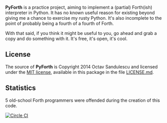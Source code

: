 **PyForth** is a practice project, aiming to implement a (partial) Forth(ish)
interpreter in Python. It has no known useful reason for existing beyond giving
me a chance to exercise my rusty Python. It's also incomplete to the point of
probably being a fourth of a fourth of Forth.

With that said, if you think it might be useful to you, go ahead and grab a
copy and do something with it. It's free, it's open, it's cool.


## License ##

The source of **PyForth** is Copyright 2014 Octav Sandulescu and licensed
under the [MIT license](http://opensource.org/licenses/mit-license.html),
available in this package in the file [LICENSE.md](LICENSE.md).


## Statistics ##

5 old-school Forth programmers were offended during the creation of this code.

[![Circle CI](https://circleci.com/gh/narc0tiq/PyForth/tree/master.png?style=badge)](https://circleci.com/gh/narc0tiq/PyForth/tree/master)
